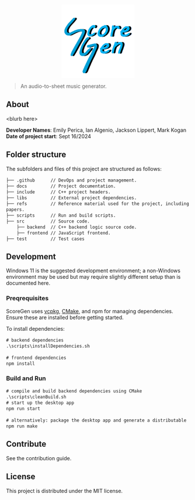 <img src="src/frontend/assets/SG.png" 
        alt="ScoreGen logo" 
        width="200" 
        height="200" 
        style="display: block; margin: 0 auto" />

> An audio-to-sheet music generator. 

## About
\<blurb here\>

**Developer Names**: Emily Perica, Ian Algenio, Jackson Lippert, Mark Kogan  
**Date of project start**: Sept 16/2024 



## Folder structure
The subfolders and files of this project are structured as follows:

    ├── .github      // DevOps and project management.
    ├── docs         // Project documentation.
    ├── include      // C++ project headers.
    ├── libs         // External project dependencies.
    ├── refs         // Reference material used for the project, including papers. 
    ├── scripts      // Run and build scripts.
    ├── src          // Source code.
        ├── backend  // C++ backend logic source code.
        ├── frontend // JavaScript frontend.
    ├── test         // Test cases


## Development
Windows 11 is the suggested development environment; a non-Windows environment may be used but may require slightly different setup than is documented here.

### Preqrequisites
ScoreGen uses [vcpkg](https://learn.microsoft.com/en-us/vcpkg/get_started/overview), [CMake](https://cmake.org/download/), and npm for managing dependencies. Ensure these are installed before getting started.

To install dependencies:

```
# backend dependencies
.\scripts\installDependencies.sh

# frontend dependencies
npm install
```

### Build and Run
```
# compile and build backend dependencies using CMake
.\scripts\cleanBuild.sh 
# start up the desktop app
npm run start

# alternatively: package the desktop app and generate a distributable
npm run make 
```

## Contribute
See the contribution guide.

## License
This project is distributed under the MIT license.
